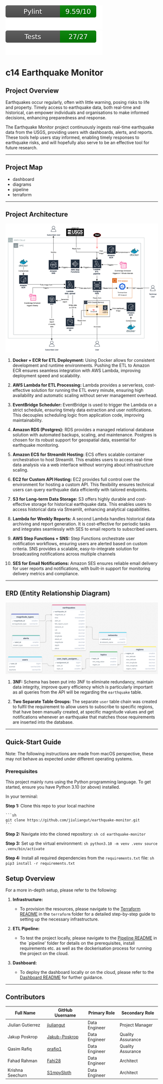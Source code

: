 ![Pylint Score](.github/badges/pylint.svg)
![Pytest Score](.github/badges/test.svg)

# c14 Earthquake Monitor

## Project Overview

Earthquakes occur regularly, often with little warning, posing risks to life and property. Timely access to earthquake data, both real-time and historical, can empower individuals and organisations to make informed decisions, enhancing preparedness and response.

The Earthquake Monitor project continuously ingests real-time earthquake data from the USGS, providing users with dashboards, alerts, and reports. These tools help users stay informed, enabling timely responses to earthquake risks, and will hopefully also serve to be an effective tool for future research.

---

## Project Map

- dashboard
- diagrams
- pipeline
- terraform

---

## Project Architecture

![Architecture Diagram](diagrams/architecture.png)

1. **Docker + ECR for ETL Deployment:**
Using Docker allows for consistent development and runtime environments. Pushing the ETL to Amazon ECR ensures seamless integration with AWS Lambda, improving deployment speed and scalability.

2. **AWS Lambda for ETL Processing:**
Lambda provides a serverless, cost-effective solution for running the ETL every minute, ensuring high availability and automatic scaling without server management overhead.

3. **EventBridge Scheduler:**
EventBridge is used to trigger the Lambda on a strict schedule, ensuring timely data extraction and user notifications. This decouples scheduling logic from application code, improving maintainability.

4. **Amazon RDS (Postgres):**
RDS provides a managed relational database solution with automated backups, scaling, and maintenance. Postgres is chosen for its robust support for geospatial data, essential for earthquake monitoring.

5. **Amazon ECS for Streamlit Hosting:**
ECS offers scalable container orchestration to host Streamlit. This enables users to access real-time data analysis via a web interface without worrying about infrastructure scaling.

6. **EC2 for Custom API Hosting:**
EC2 provides full control over the environment for hosting a custom API. This flexibility ensures technical users can query earthquake data efficiently with tailored endpoints.

7. **S3 for Long-term Data Storage:**
S3 offers highly durable and cost-effective storage for historical earthquake data. This enables users to access historical data via Streamlit, enhancing analytical capabilities.

8. **Lambda for Weekly Reports:**
A second Lambda handles historical data archiving and report generation. It is cost-effective for periodic tasks and integrates seamlessly with SES to email reports to subscribed users.

9. **AWS Step Functions + SNS:**
Step Functions orchestrate user notification workflows, ensuring users are alerted based on custom criteria. SNS provides a scalable, easy-to-integrate solution for broadcasting notifications across multiple channels

10. **SES for Email Notifications:**
Amazon SES ensures reliable email delivery for user reports and notifications, with built-in support for monitoring delivery metrics and compliance.

---

## ERD (Entity Relationship Diagram)

![ERD Diagram](diagrams/erd.png)

1. **3NF:** Schema has been put into 3NF to eliminate redundancy, maintain data integrity, improve query efficiency which is particularly important as all queries from the API will be regarding the ```earthquake``` table.

2. **Two Separate Table Groups:** The separate ```user``` table chain was created to fulfil the requirement to allow users to subscribe to specific regions, that have been manually created, at specific magnitude values and get notifications whenever an earthquake that matches those requirements are inserted into the database. 

---

## Quick-Start Guide

Note: The following instructions are made from macOS perspective, these may not behave as expected under different operating systems. 

### Prerequisites

This project mainly runs using the Python programming language. To get started, ensure you have Python 3.10 (or above) installed.

In your terminal:

**Step 1:** Clone this repo to your local machine

    ```sh
    git clone https://github.com/jiuliangut/earthquake-monitor.git
    ```

**Step 2:** Navigate into the cloned repository:
    ```sh
    cd earthquake-monitor
    ```

**Step 3:** Set up the virtual environment:
    ```sh
    python3.10 -m venv .venv
    source .venv/bin/activate
    ```

**Step 4:** Install all required dependencies from the `requirements.txt` file:
    ```sh
    pip3 install -r requirements.txt
    ```

## Setup Overview

For a more in-depth setup, please refer to the following:

1. **Infrastructure:**
   - To provision the resources, please navigate to the [Terraform README](./terraform/README.md) in the `terraform` folder for a detailed step-by-step guide to setting up the necessary infrastructure. 

2. **ETL Pipeline:**
   - To test the project locally, please navigate to the [Pipeline README](./pipeline/README.md) in the `pipeline' folder for details on the prerequisites, install requirements etc. as well as the dockerisation process for running the project on the cloud. 

3. **Dashboard:**
   - To deploy the dashboard locally or on the cloud, please refer to the [Dashboard README](./dashboard/README.md) for further guidance.

---

## Contributors

| Full Name          | GitHub Username                                           | Primary Role  | Secondary Role       |
|--------------------|-----------------------------------------------------------|---------------|----------------------|
| Jiulian Gutierrez  | [jiuliangut](https://github.com/jiuliangut)               | Data Engineer | Project Manager      |
| Jakup Poskrop      | [Jakub-Poskrop](https://github.com/Jakub-Poskrop)         | Data Engineer | Quality Assurance    |
| Qasim Rafiq        | [qrafiq1](https://github.com/qrafiq1)                     | Data Engineer | Quality Assurance    |
| Fahad Rahman       | [Fahi28](https://github.com/Fahi28)                       | Data Engineer | Architect            |
| Krishna Seechurn   | [S1mpySloth](https://github.com/S1mpySloth)               | Data Engineer | Architect            |
